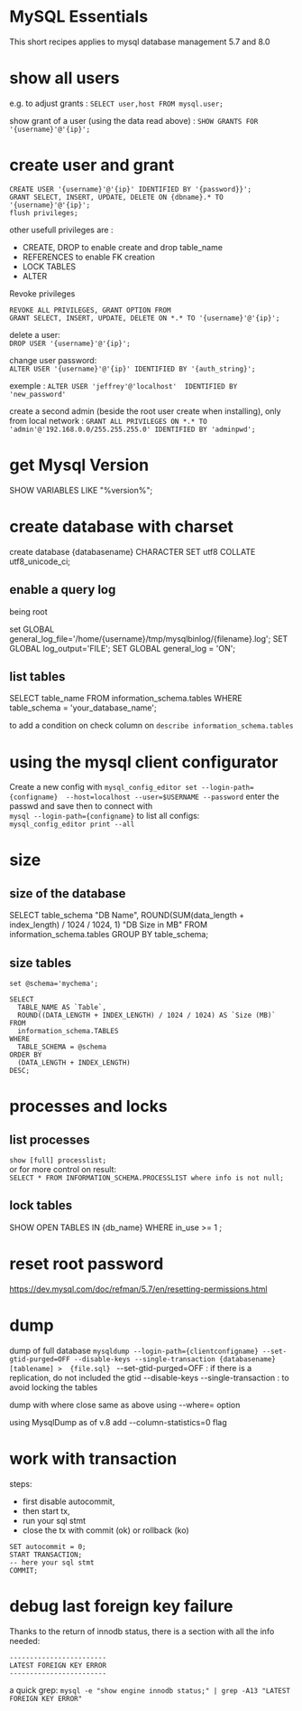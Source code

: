 # MySQL Essentials

This short recipes applies to mysql database management 5.7 and 8.0

# show all users
e.g. to adjust grants : `SELECT user,host FROM mysql.user;`

show grant of a user (using the data read above) : `SHOW GRANTS FOR '{username}'@'{ip}';`
 
# create user and grant
```
CREATE USER '{username}'@'{ip}' IDENTIFIED BY '{password}}';
GRANT SELECT, INSERT, UPDATE, DELETE ON {dbname}.* TO '{username}'@'{ip}';
flush privileges;
```

other usefull privileges are :
* CREATE, DROP to enable create and drop table_name
* REFERENCES to enable FK creation
* LOCK TABLES
* ALTER

Revoke privileges
```
REVOKE ALL PRIVILEGES, GRANT OPTION FROM 
GRANT SELECT, INSERT, UPDATE, DELETE ON *.* TO '{username}'@'{ip}';
```

delete a user:  
`DROP USER '{username}'@'{ip}';`

change user password:  
`ALTER USER '{username}'@'{ip}' IDENTIFIED BY '{auth_string}';`

exemple : `ALTER USER 'jeffrey'@'localhost'  IDENTIFIED BY 'new_password'`

create a second admin (beside the root user create when installing), only from local network :
`GRANT ALL PRIVILEGES ON *.* TO 'admin'@'192.168.0.0/255.255.255.0' IDENTIFIED BY 'adminpwd';`

# get Mysql Version
SHOW VARIABLES LIKE "%version%";

# create database with charset

create database {databasename} CHARACTER SET utf8 COLLATE utf8_unicode_ci;

## enable a query log
being root 

set GLOBAL general_log_file='/home/{username}/tmp/mysqlbinlog/{filename}.log';
SET GLOBAL log_output='FILE';
SET GLOBAL general_log = 'ON';

## list tables
SELECT table_name FROM information_schema.tables
WHERE table_schema = 'your_database_name';

to add a condition on check column on  `describe information_schema.tables`


# using the mysql client configurator
Create a new config with
`mysql_config_editor set --login-path={configname}  --host=localhost --user=$USERNAME --password`
enter the passwd and save
then to connect with  
`mysql --login-path={configname}`
to list all configs:  
`mysql_config_editor print --all`
   
# size
## size of the database
SELECT table_schema "DB Name",
        ROUND(SUM(data_length + index_length) / 1024 / 1024, 1) "DB Size in MB" 
FROM information_schema.tables 
GROUP BY table_schema; 

## size tables
```
set @schema='mychema';

SELECT
  TABLE_NAME AS `Table`,
  ROUND((DATA_LENGTH + INDEX_LENGTH) / 1024 / 1024) AS `Size (MB)`
FROM
  information_schema.TABLES
WHERE
  TABLE_SCHEMA = @schema
ORDER BY
  (DATA_LENGTH + INDEX_LENGTH)
DESC;
```

# processes and locks

## list processes

`show [full] processlist;`   
or for more control on result:  
`SELECT * FROM INFORMATION_SCHEMA.PROCESSLIST where info is not null;`  

## lock tables

SHOW OPEN TABLES IN {db_name} WHERE in_use >= 1 ;

# reset root password
https://dev.mysql.com/doc/refman/5.7/en/resetting-permissions.html

# dump 
dump of full database
`mysqldump --login-path={clientconfigname} --set-gtid-purged=OFF --disable-keys --single-transaction {databasename} [tablename] >  {file.sql} `
--set-gtid-purged=OFF : if there is a replication, do not included the gtid
--disable-keys --single-transaction : to avoid locking the tables

dump with where close
same as above using --where= option

using MysqlDump as of v.8 add  --column-statistics=0 flag


# work with transaction
steps:  
- first disable autocommit,
- then start tx, 
- run your sql stmt
- close the tx with commit (ok) or rollback (ko)
```
SET autocommit = 0;
START TRANSACTION;
-- here your sql stmt
COMMIT;
```

# debug last foreign key failure
Thanks to the return of innodb status, there is a section with all the info needed:
```
------------------------
LATEST FOREIGN KEY ERROR
------------------------
```
a quick grep: `mysql -e "show engine innodb status;" | grep -A13 "LATEST FOREIGN KEY ERROR"`


